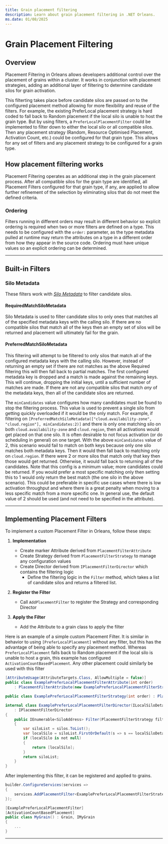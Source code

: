 ```yaml
---
title: Grain placement filtering
description: Learn about grain placement filtering in .NET Orleans.
ms.date: 01/08/2025
---
```


# Grain Placement Filtering

## Overview  

Placement Filtering in Orleans allows developers additional control over the placement of grains within a cluster. It works in conjunction with placement strategies, adding an additional layer of filtering to determine candidate silos for grain activation.  

This filterting takes place before candidate silos are passed on to the configured placement method allowing for more flexibility and reuse of the filters.
For example, the existing PreferLocal placement strategy is hard coded to fall back to Random placement if the local silo is unable to host the grain type. But by using filters, a `PreferLocalPlacementFilter` could be implemented to filter down to either the local silo or all compatible silos. Then any placement strategy (Random, Resource Optimised Placement, Activation Count, etc.) could be configured for that grain type. This allows for any set of filters and any placement strategy to be configured for a grain type.
## How placement filtering works


Placement Filtering operates as an additional step in the grain placement process. After all compatible silos for the grain type are identified, all Placement Filters configured for that grain type, if any, are applied to allow further refinement of the selection by eliminating silos that do not meet the defined criteria.

### Ordering

Filters running in different orders may result in different behavior so explicit ordering is required when two or more filters are defined on a type. This needs to be configured with the `order:` parameter, as the type metadata pulled at runtime may return the attributes on a type in a different order from how they appear in the source code. Ordering must have unique values so an explicit ordering can be determined.

---

## Built-in Filters

### Silo Metadata

These filters work with [*Silo Metadata*](../grains/silo-metadata.md) to filter candidate silos.

#### RequiredMatchSiloMetadata

Silo Metadata is used to filter candidate silos to only ones that matches all of the specified metadata keys with the calling silo. If there are no compatible silos that match all of the keys then an empty set of silos will be returned and placement will ultimately fail for the grain.

#### PreferredMatchSiloMetadata

This filtering will attempt to be filtered to only silos that match all of the configured metadata keys with the calling silo. However, instead of returning an empty set if there are not matches as the above Required filtering this will then fall back to partial matches. The first configured metadata key is dropped and a match is made against the remaining keys. This will continue, dropping the initial keys, until a sufficient number of matches are made. If there are not any compatible silos that match *any* of the metadata keys, then all of the candidate silos are returned.

The `minCandidates` value configures how many candidates must be found to stop the filtering process. This value is used to prevent a single silo from getting quickly overloaded if it would be the only match.
For example, if filtering on `[PreferredMatchSiloMetadata(["cloud.availability-zone", "cloud.region"], minCandidates:2)]` and there is only one matching silo on both `cloud.availability-zone` and `cloud.region`, then all activations would get placed on that one silo. It is often desirable to not focus activation (or do scheduling in general) on one target. With the above `minCandidates` value of 2, this scenario would fail to match on both keys because only one silo matches both metadata keys. Then it would then fall back to matching only on `cloud.region`. If there were 2 or more silos that match only that key then those would get returned. Otherwise, it would fall back to returning all of the candidates. Note that this config is a minimum value; more candidates could be returned. If you would prefer a most specific matching only then setting this to 1 would only return the best match (the one silo in the above scenario). This could be preferable in specific use cases where there is low activation throughput and where there is a great penalty when moving to a less specific match from a more specific one. In general use, the default value of 2 should be used (and not need to be specified in the attribute).

---

## Implementing Placement Filters

To implement a custom Placement Filter in Orleans, follow these steps:

1. **Implementation**
   - Create marker Attribute derived from `PlacementFilterAttribute`
   - Create Strategy derived from `PlacementFilterStrategy` to manage any configuration values
   - Create Director derived from `IPlacementFilterDirector` which contains the filtering logic
     - Define the filtering logic in the `Filter` method, which takes a list of candidate silos and returns a filtered list.

2. **Register the Filter**
   - Call `AddPlacementFilter` to register the Strategy and corresponding Director

3. **Apply the Filter**
   - Add the Attribute to a grain class to apply the filter

Here is an example of a simple custom Placement Filter. It is similar in behavior to using `[PreferLocalPlacement]` without any filter, but this has the advantage of being able to specify any placement method. Whereas `PreferLocalPlacement` falls back to Random placement if the local silo is unable to host a grain, this example has configured `ActivationCountBasedPlacement`. Any other placement could similarly be used with this filter

```csharp
[AttributeUsage(AttributeTargets.Class, AllowMultiple = false)]
public class ExamplePreferLocalPlacementFilterAttribute(int order)
    : PlacementFilterAttribute(new ExamplePreferLocalPlacementFilterStrategy(order));
```

```csharp
public class ExamplePreferLocalPlacementFilterStrategy(int order) : PlacementFilterStrategy(order);
```

```csharp
internal class ExamplePreferLocalPlacementFilterDirector(ILocalSiloDetails localSiloDetails)
    : IPlacementFilterDirector
{
    public IEnumerable<SiloAddress> Filter(PlacementFilterStrategy filterStrategy, PlacementTarget target, IEnumerable<SiloAddress> silos)
    {
        var siloList = silos.ToList();
        var localSilo = siloList.FirstOrDefault(s => s == localSiloDetails.SiloAddress);
        if (localSilo is not null)
        {
            return [localSilo];
        }
        return siloList;
    }
}
```

After implementing this filter, it can be registered and applied to grains.

```csharp
builder.ConfigureServices(services =>
{
    services.AddPlacementFilter<ExamplePreferLocalPlacementFilterStrategy, ExamplePreferLocalPlacementFilterDirector>();
});
```

```csharp
[ExamplePreferLocalPlacementFilter]
[ActivationCountBasedPlacement]
public class MyGrain() : Grain, IMyGrain
{
    ...
}
```

---
